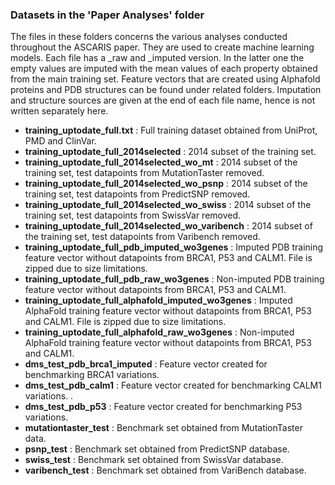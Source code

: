 ### Datasets in the 'Paper Analyses' folder
The files in these folders concerns the various analyses conducted throughout the ASCARIS
paper. They are used to create machine learning models. Each file has a _raw and _imputed 
version. In the latter one the empty values are imputed with the mean values of each 
property obtained from the main training set. Feature vectors that are created using 
Alphafold proteins and PDB structures can be found under related folders. Imputation and
structure sources are given at the end of each file name, hence is not written separately 
here.


- **training_uptodate_full.txt** : Full training dataset obtained from UniProt, PMD and ClinVar.
- **training_uptodate_full_2014selected** : 2014 subset of the training set.
- **training_uptodate_full_2014selected_wo_mt** : 2014 subset of the training set, test 
datapoints from MutationTaster removed.
- **training_uptodate_full_2014selected_wo_psnp** : 2014 subset of the training set, test 
datapoints from PredictSNP removed.
- **training_uptodate_full_2014selected_wo_swiss** : 2014 subset of the training set, test 
datapoints from SwissVar removed.
- **training_uptodate_full_2014selected_wo_varibench** : 2014 subset of the training set, test 
datapoints from Varibench removed.
- **training_uptodate_full_pdb_imputed_wo3genes** : Imputed PDB training feature vector without 
datapoints from BRCA1, P53 and CALM1. File is zipped due to size limitations.
- **training_uptodate_full_pdb_raw_wo3genes** : Non-imputed PDB training feature vector without 
datapoints from BRCA1, P53 and CALM1.
- **training_uptodate_full_alphafold_imputed_wo3genes** : Imputed AlphaFold training feature 
vector without datapoints from BRCA1, P53 and CALM1. File is zipped due to size limitations.
- **training_uptodate_full_alphafold_raw_wo3genes** : Non-imputed AlphaFold training feature 
vector without datapoints from BRCA1, P53 and CALM1.
- **dms_test_pdb_brca1_imputed** : Feature vector created for benchmarking BRCA1 variations. 
- **dms_test_pdb_calm1** : Feature vector created for benchmarking CALM1 variations. .
- **dms_test_pdb_p53** : Feature vector created for benchmarking P53 variations.
- **mutationtaster_test** : Benchmark set obtained from MutationTaster data.
- **psnp_test** : Benchmark set obtained from PredictSNP database.
- **swiss_test** : Benchmark set obtained from SwissVar database.
- **varibench_test** : Benchmark set obtained from VariBench database.
